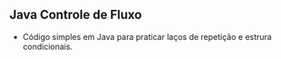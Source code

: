 ## Java Controle de Fluxo

- Código simples em Java para praticar laços de repetição e estrura condicionais.